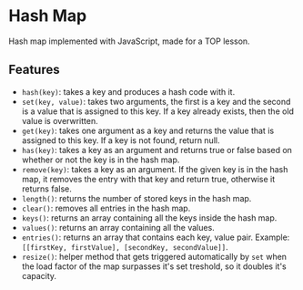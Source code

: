 # Hash Map
Hash map implemented with JavaScript, made for a TOP lesson.

## Features
- `hash(key)`: takes a key and produces a hash code with it. 
- `set(key, value)`: takes two arguments, the first is a key and the second is a value that is assigned to this key. If a key already exists, then the old value is overwritten.
- `get(key)`: takes one argument as a key and returns the value that is assigned to this key. If a key is not found, return null.
- `has(key)`: takes a key as an argument and returns true or false based on whether or not the key is in the hash map.
- `remove(key)`: takes a key as an argument. If the given key is in the hash map, it removes the entry with that key and return true, otherwise it returns false.
- `length()`: returns the number of stored keys in the hash map.
- `clear()`: removes all entries in the hash map.
- `keys()`: returns an array containing all the keys inside the hash map.
- `values()`: returns an array containing all the values.
- `entries()`: returns an array that contains each key, value pair. Example: `[[firstKey, firstValue], [secondKey, secondValue]]`.
- `resize()`: helper method that gets triggered automatically by `set` when the load factor of the map surpasses it's set treshold, so it doubles it's capacity.